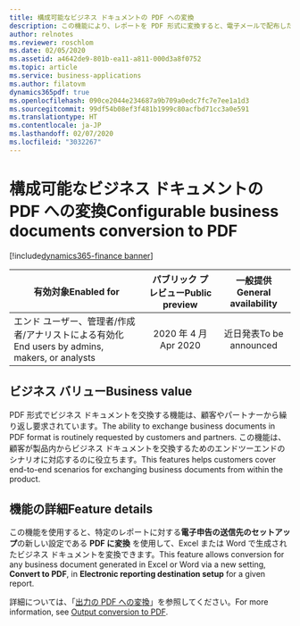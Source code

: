 ```yaml
---
title: 構成可能なビジネス ドキュメントの PDF への変換
description: この機能により、レポートを PDF 形式に変換すると、電子メールで配布したりアーカイブや他の宛先に送信したりできるようになります。
author: relnotes
ms.reviewer: roschlom
ms.date: 02/05/2020
ms.assetid: a4642de9-801b-ea11-a811-000d3a8f0752
ms.topic: article
ms.service: business-applications
ms.author: filatovm
dynamics365pdf: true
ms.openlocfilehash: 090ce2044e234687a9b709a0edc7fc7e7ee1a1d3
ms.sourcegitcommit: 99df54b08ef3f481b1999c80acfbd71cc3a0e591
ms.translationtype: HT
ms.contentlocale: ja-JP
ms.lasthandoff: 02/07/2020
ms.locfileid: "3032267"
---
```

# <a name="configurable-business-documents-conversion-to-pdf"></a><span data-ttu-id="9caa3-103">構成可能なビジネス ドキュメントの PDF への変換</span><span class="sxs-lookup"><span data-stu-id="9caa3-103">Configurable business documents conversion to PDF</span></span>
[!include[dynamics365-finance banner](../includes/dynamics365-finance.md)]

| <span data-ttu-id="9caa3-104">有効対象</span><span class="sxs-lookup"><span data-stu-id="9caa3-104">Enabled for</span></span>    |  <span data-ttu-id="9caa3-105">パブリック プレビュー</span><span class="sxs-lookup"><span data-stu-id="9caa3-105">Public preview</span></span> | <span data-ttu-id="9caa3-106">一般提供</span><span class="sxs-lookup"><span data-stu-id="9caa3-106">General availability</span></span> | 
| ---------- | :----------: |:----------: |
|<span data-ttu-id="9caa3-107">エンド ユーザー、管理者/作成者/アナリストによる有効化</span><span class="sxs-lookup"><span data-stu-id="9caa3-107">End users by admins, makers, or analysts</span></span>|<span data-ttu-id="9caa3-108">2020 年 4 月</span><span class="sxs-lookup"><span data-stu-id="9caa3-108">Apr 2020</span></span>| <span data-ttu-id="9caa3-109">近日発表</span><span class="sxs-lookup"><span data-stu-id="9caa3-109">To be announced</span></span>|


## <a name="business-value"></a><span data-ttu-id="9caa3-110">ビジネス バリュー</span><span class="sxs-lookup"><span data-stu-id="9caa3-110">Business value</span></span>
<!-- bv start -->
<span data-ttu-id="9caa3-111">PDF 形式でビジネス ドキュメントを交換する機能は、顧客やパートナーから繰り返し要求されています。</span><span class="sxs-lookup"><span data-stu-id="9caa3-111">The ability to exchange business documents in PDF format is routinely requested by customers and partners.</span></span> <span data-ttu-id="9caa3-112">この機能は、顧客が製品内からビジネス ドキュメントを交換するためのエンドツーエンドのシナリオに対応するのに役立ちます。</span><span class="sxs-lookup"><span data-stu-id="9caa3-112">This features helps customers cover end-to-end scenarios for exchanging business documents from within the product.</span></span>
<!-- bv end -->



## <a name="feature-details"></a><span data-ttu-id="9caa3-113">機能の詳細</span><span class="sxs-lookup"><span data-stu-id="9caa3-113">Feature details</span></span>
<!--feature detail start -->
<span data-ttu-id="9caa3-114">この機能を使用すると、特定のレポートに対する**電子申告の送信先のセットアップ**の新しい設定である **PDF に変換** を使用して、Excel または Word で生成されたビジネス ドキュメントを変換できます。</span><span class="sxs-lookup"><span data-stu-id="9caa3-114">This feature allows conversion for any business document generated in Excel or Word via a new setting, **Convert to PDF**, in **Electronic reporting destination setup** for a given report.</span></span> 

<span data-ttu-id="9caa3-115">詳細については、「[出力の PDF への変換](https://docs.microsoft.com/dynamics365/fin-ops-core/dev-itpro/analytics/electronic-reporting-destinations?toc=/dynamics365/finance/toc.json#OutputConversionToPDF)」を参照してください。</span><span class="sxs-lookup"><span data-stu-id="9caa3-115">For more information, see [Output conversion to PDF](https://docs.microsoft.com/dynamics365/fin-ops-core/dev-itpro/analytics/electronic-reporting-destinations?toc=/dynamics365/finance/toc.json#OutputConversionToPDF).</span></span>
<!--feature detail end -->









